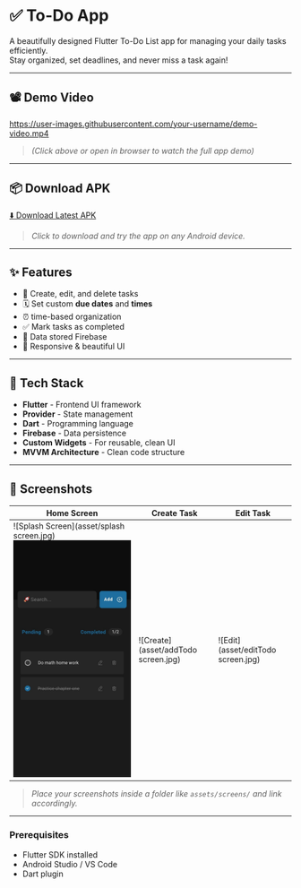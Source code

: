 # ✅ To-Do App

A beautifully designed Flutter To-Do List app for managing your daily tasks efficiently.  
Stay organized, set deadlines, and never miss a task again!

---

## 📽️ Demo Video

https://user-images.githubusercontent.com/your-username/demo-video.mp4  
> _(Click above or open in browser to watch the full app demo)_

---

## 📦 Download APK

[⬇️ Download Latest APK](https://github.com/Adilcpgithub/to_do_app/releases/tag/v1.0.0)

> _Click to download and try the app on any Android device._

---


## ✨ Features

- 📝 Create, edit, and delete tasks
- 🗓️ Set custom **due dates** and **times**
- ⏰ time-based organization
- ✅ Mark tasks as completed
- 💾 Data stored  Firebase 
- 📱 Responsive & beautiful UI

---

## 🧠 Tech Stack

- **Flutter** - Frontend UI framework
- **Provider** - State management
- **Dart** - Programming language
- **Firebase** - Data persistence
- **Custom Widgets** - For reusable, clean UI
- **MVVM Architecture** - Clean code structure

---

## 📸 Screenshots

| Home Screen        | Create Task        | Edit Task         |
|--------------------|--------------------|-------------------|
|![Splash Screen](asset/splash screen.jpg)![Home](asset/home.jpg) | ![Create](asset/addTodo screen.jpg) | ![Edit](asset/editTodo screen.jpg) |[Search](asset/search screen.jpg) |

> _Place your screenshots inside a folder like `assets/screens/` and link accordingly._

---


### Prerequisites

- Flutter SDK installed
- Android Studio / VS Code
- Dart plugin
